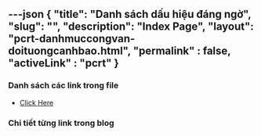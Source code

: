 ---json
{
    "title": "Danh sách dấu hiệu đáng ngờ",
    "slug": "",
    "description": "Index Page",
    "layout": "pcrt-danhmuccongvan-doituongcanhbao.html",
    "permalink" : false,
    "activeLink" : "pcrt"
}
---

### Danh sách các link trong file
- [Click Here](./blog-list.html)

### Chi tiết từng link trong blog